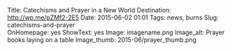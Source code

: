 Title: Catechisms and Prayer in a New World
Destination: http://wp.me/pZMf2-2E5
Date: 2015-06-02 01:01 
Tags: news, burns 
Slug: catechisms-and-prayer  
OnHomepage: yes
ShowText: yes
Image: imagename.png
Image_alt: Prayer books laying on a table
Image_thumb: 2015-06/prayer_thumb.png
